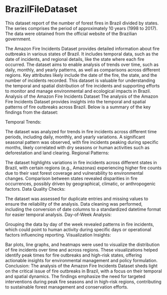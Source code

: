 # BrazilFileDataset
This dataset report of the number of forest fires in Brazil divided by states. The series comprises the period of approximately 10 years (1998 to 2017). The data were obtained from the official website of the Brazilian government.

The Amazon Fire Incidents Dataset provides detailed information about fire outbreaks in various states of Brazil. It includes temporal data, such as the date of incidents, and regional details, like the state where each fire occurred. The dataset aims to enable analysis of trends over time, such as daily, monthly, and yearly patterns, as well as comparisons across different regions. Key attributes likely include the date of the fire, the state, and the number of incidents recorded. This dataset is valuable for understanding the temporal and spatial distribution of fire incidents and supporting efforts to monitor and manage environmental and ecological impacts in Brazil.
Analysis of the Amazon Fire Incidents Dataset
The analysis of the Amazon Fire Incidents Dataset provides insights into the temporal and spatial patterns of fire outbreaks across Brazil. Below is a summary of the key findings from the dataset:

Temporal Trends:

The dataset was analyzed for trends in fire incidents across different time periods, including daily, monthly, and yearly variations.
A significant seasonal pattern was observed, with fire incidents peaking during specific months, likely correlated with dry seasons or human activities such as deforestation and land clearing.
Regional Patterns:

The dataset highlights variations in fire incidents across different states in Brazil, with certain regions (e.g., Amazonas) experiencing higher fire counts due to their vast forest coverage and vulnerability to environmental changes.
Comparison between states revealed disparities in fire occurrences, possibly driven by geographical, climatic, or anthropogenic factors.
Data Quality Checks:

The dataset was assessed for duplicate entries and missing values to ensure the reliability of the analysis.
Data cleaning was performed, including the conversion of date columns to a standardized datetime format for easier temporal analysis.
Day-of-Week Analysis:

Grouping the data by day of the week revealed patterns in fire incidents, which could point to human activity during specific days or operational factors influencing reporting.
Visualization Insights:

Bar plots, line graphs, and heatmaps were used to visualize the distribution of fire incidents over time and across regions.
These visualizations helped identify peak times for fire outbreaks and high-risk states, offering actionable insights for environmental management and policy formulation.
Conclusion: The analysis of the Amazon Fire Incidents Dataset sheds light on the critical issue of fire outbreaks in Brazil, with a focus on their temporal and spatial dynamics. The findings emphasize the need for targeted interventions during peak fire seasons and in high-risk regions, contributing to sustainable forest management and conservation efforts.
